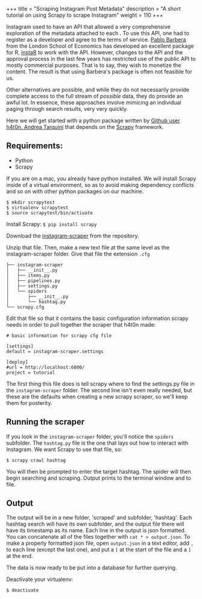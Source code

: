 +++
title = "Scraping Instagram Post Metadata"
description = "A short tutorial on using Scrapy to scrape Instagram"
weight = 110
+++

Instagram used to have an API that allowed a very comprehensive exploration of the metadata attached to each . To use this API, one had to register as a developer and agree to the terms of service. [Pablo Barbera](http://pablobarbera.com/) from the London School of Economics has developed an excellent package for R, [instaR](https://github.com/pablobarbera/instaR) to work with the API. However, changes to the API and the approval process in the last few years has restricted use of the public API to mostly commercial purposes. That is to say, they wish to monetize the content. The result is that using Barbera's package is often not feasible for us.

Other alternatives are possible, and while they do not necessarily provide complete access to the full stream of _possible_ data, they do provide an awful lot. In essence, these approaches involve mimicing an individual paging through search results, very very quickly.

Here we will get started with a python package written by [Github user h4t0n, Andrea Tarquini](https://github.com/h4t0n) that depends on the [Scrapy](https://scrapy.org/) framework.

## Requirements:

+ Python
+ Scrapy

If you are on a mac, you already have python installed. We will install Scrapy inside of a virtual environment, so as to avoid making dependency conflicts and so on with other python packages on our machine.

```
$ mkdir scrapytest
$ virtualenv scrapytest
$ source scrapytest/bin/activate
```

Install Scrapy: `$ pip install scrapy`

Download the [instagram-scraper](https://github.com/h4t0n/instagram-scraper) from the repository.

Unzip that file. Then, make a new text file at the same level as the instagram-scraper folder. Give that file the extension `.cfg`

```
├── instagram-scraper
│   ├── __init__.py
│   ├── items.py
│   ├── pipelines.py
│   ├── settings.py
│   └── spiders
│       ├── __init__.py
│       └── hashtag.py
└── scrapy.cfg
```

Edit that file so that it contains the basic configuration information scrapy needs in order to pull together the scraper that h4t0n made:

```
# basic information for scrapy cfg file

[settings]
default = instagram-scraper.settings

[deploy]
#url = http://localhost:6800/
project = tutorial
```

The first thing this file does is tell scrapy where to find the settings.py file in the `instagram-scraper` folder. The second line isn't even really needed, but these are the defaults when creating a new scrapy scraper, so we'll keep them for posterity.

## Running the scraper

If you look in the `instagram-scraper` folder, you'll notice the `spiders` subfolder. The `hashtag.py` file is the one that lays out how to interact with Instagram. We want Scrapy to use that file, so:

`$ scrapy crawl hashtag`

You will then be prompted to enter the target hashtag. The spider will then begin searching and scraping. Output prints to the terminal window and to file.

## Output

The output will be in a new folder, 'scraped' and subfolder, 'hashtag'. Each hashtag search will have its own subfolder, and the output file there will have its timestamp as its name. Each line in the output is json formatted. You can concatenate all of the files together with `cat * > output.json`. To make a properly formatted json file, open `output.json` in a text editor, add `,` to each line (except the last one), and put a `[` at the start of the file and a `]` at the end.

The data is now ready to be put into a database for further querying.

Deactivate your virtualenv:

`$ deactivate`

